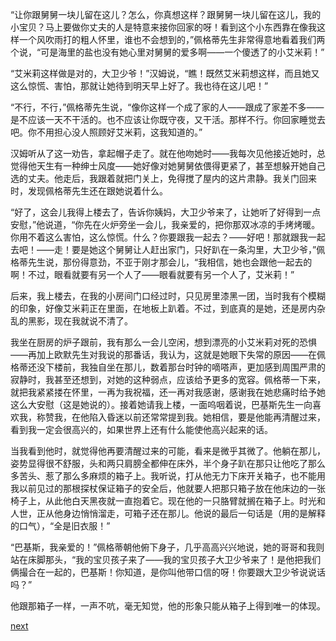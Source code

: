 
“让你跟舅舅一块儿留在这儿？怎么，你真想这样？跟舅舅一块儿留在这儿，我的小宝贝？马上要做你丈夫的人是特意来接你回家的呀！看到这个小东西靠在像我这样一个风吹雨打的粗人怀里，谁也不会想到的，”佩格蒂先生非常得意地看着我们两个说，“可是海里的盐也没有她心里对舅舅的爱多啊——一个傻透了的小艾米莉！”

“艾米莉这样做是对的，大卫少爷！”汉姆说，“瞧！既然艾米莉想这样，而且她又这么惊慌、害怕，那就让她待到明天早上好了。我也待在这儿吧！”

“不行，不行，”佩格蒂先生说，“像你这样一个成了家的人——跟成了家差不多——是不应该一天不干活的。也不应该让你既守夜，又干活。那样不行。你回家睡觉去吧。你不用担心没人照顾好艾米莉，这我知道的。”

汉姆听从了这一劝告，拿起帽子走了。就在他吻她时——我每次见他接近她时，总觉得他天生有一种绅士风度——她好像对她舅舅依偎得更紧了，甚至想躲开她自己选的丈夫。他走后，我跟着就把门关上，免得搅了屋内的这片肃静。我关门回来时，发现佩格蒂先生还在跟她说着什么。

“好了，这会儿我得上楼去了，告诉你姨妈，大卫少爷来了，让她听了好得到一点安慰，”他说道，“你先在火炉旁坐一会儿，我亲爱的，把你那双冰凉的手烤烤暖。你用不着这么害怕，这么惊慌。什么？你要跟我一起去？——好吧！那就跟我一起去吧！——走！要是她这个舅舅让人赶出家门，只好趴在一条沟里，大卫少爷，”佩格蒂先生说，那份得意劲，不亚于刚才那会儿，“我相信，她也会跟他一起去的啊！不过，眼看就要有另一个人了——眼看就要有另一个人了，艾米莉！”

后来，我上楼去，在我的小房间门口经过时，只见房里漆黑一团，当时我有个模糊的印象，好像艾米莉正在里面，在地板上趴着。不过，到底真的是她，还是房内杂乱的黑影，现在我就说不清了。

我坐在厨房的炉子跟前，我有那么一会儿空闲，想到漂亮的小艾米莉对死的恐惧——再加上欧默先生对我说的那番话，我认为，这就是她眼下失常的原因——在佩格蒂还没下楼前，我独自坐在那儿，数着那台时钟的嘀嗒声，更加感到周围严肃的寂静时，我甚至还想到，对她的这种弱点，应该给予更多的宽容。佩格蒂一下来，就把我紧紧搂在怀里，一再为我祝福，还一再对我感谢，感谢我在她悲痛时给予她这么大安慰（这是她说的）。接着她请我上楼，一面呜咽着说，巴基斯先生一向喜欢我，称赞我，在他陷入昏迷以前还常常提到我。她相信，要是他能再清醒过来，看到我一定会很高兴的，如果世界上还有什么能使他高兴起来的话。

当我看到他时，就觉得他再要清醒过来的可能，看来是微乎其微了。他躺在那儿，姿势显得很不舒服，头和两只肩膀全都伸在床外，半个身子趴在那只让他吃了那么多苦头、惹了那么多麻烦的箱子上。我听说，打从他无力下床开关箱子，也不能用我以前见过的那根探杖保证箱子的安全后，他就要人把那只箱子放在他床边的一张椅子上，从此他白天黑夜就一直抱着它。现在他的一只胳臂就搁在箱子上。时光和人世，正从他身边悄悄溜走，可箱子还在那儿。他说的最后一句话是（用的是解释的口气），“全是旧衣服！”

“巴基斯，我亲爱的！”佩格蒂朝他俯下身子，几乎高高兴兴地说，她的哥哥和我则站在床脚那头，“我的宝贝孩子来了——我的宝贝孩子大卫少爷来了！是他把我们俩撮合在一起的，巴基斯！你知道，是你叫他带口信的呀！你要跟大卫少爷说说话吗？”

他跟那箱子一样，一声不吭，毫无知觉，他的形象只能从箱子上得到唯一的体现。

[next](page397.md)